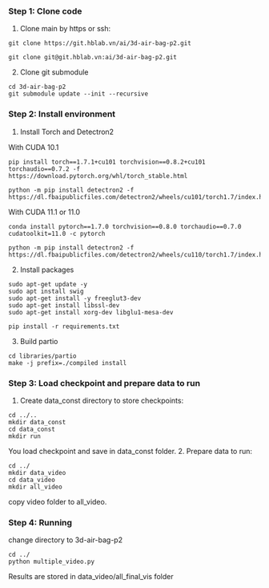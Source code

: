 ### Step 1: Clone code
1. Clone main by https or ssh:
```
git clone https://git.hblab.vn/ai/3d-air-bag-p2.git
```
```
git clone git@git.hblab.vn:ai/3d-air-bag-p2.git
```
2. Clone git submodule
```
cd 3d-air-bag-p2
git submodule update --init --recursive
```

### Step 2: Install environment 

1. Install Torch and Detectron2

With CUDA 10.1
```
pip install torch==1.7.1+cu101 torchvision==0.8.2+cu101 torchaudio==0.7.2 -f https://download.pytorch.org/whl/torch_stable.html

python -m pip install detectron2 -f https://dl.fbaipublicfiles.com/detectron2/wheels/cu101/torch1.7/index.html
```

With CUDA 11.1 or 11.0 
```
conda install pytorch==1.7.0 torchvision==0.8.0 torchaudio==0.7.0 cudatoolkit=11.0 -c pytorch

python -m pip install detectron2 -f https://dl.fbaipublicfiles.com/detectron2/wheels/cu110/torch1.7/index.html
```


2. Install packages
```
sudo apt-get update -y
sudo apt install swig
sudo apt-get install -y freeglut3-dev
sudo apt-get install libssl-dev
sudo apt-get install xorg-dev libglu1-mesa-dev
```

```
pip install -r requirements.txt
```

3. Build partio
```
cd libraries/partio
make -j prefix=./compiled install
```

### Step 3: Load checkpoint and prepare data to run
1. Create data_const directory to store checkpoints:
```
cd ../..
mkdir data_const
cd data_const
mkdir run
```
You load checkpoint and save in data_const folder. 
2. Prepare data to run:
```
cd ../
mkdir data_video
cd data_video
mkdir all_video
```
copy video folder to all_video.


### Step 4: Running
change directory to 3d-air-bag-p2  
```
cd ../
python multiple_video.py
```

Results are stored in data_video/all_final_vis folder 